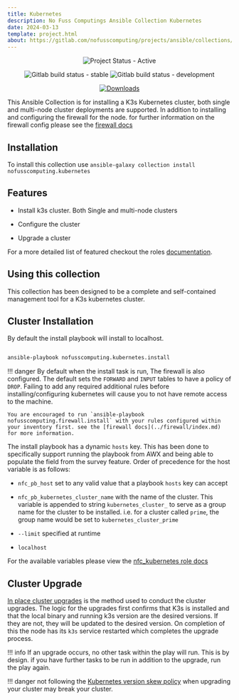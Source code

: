 ```yaml
---
title: Kubernetes
description: No Fuss Computings Ansible Collection Kubernetes
date: 2024-03-13
template: project.html
about: https://gitlab.com/nofusscomputing/projects/ansible/collections/kubernetes
---
```


<span style="text-align: center;">

![Project Status - Active](https://img.shields.io/badge/Project%20Status-Active-green?logo=gitlab&style=plastic)


![Gitlab build status - stable](https://img.shields.io/badge/dynamic/json?color=ff782e&label=Build&query=0.status&url=https%3A%2F%2Fgitlab.com%2Fapi%2Fv4%2Fprojects%2F51640029%2Fpipelines%3Fref%3Dmaster&logo=gitlab&style=plastic) ![Gitlab build status - development](https://img.shields.io/badge/dynamic/json?color=ff782e&label=Build&query=0.status&url=https%3A%2F%2Fgitlab.com%2Fapi%2Fv4%2Fprojects%2F51640029%2Fpipelines%3Fref%3Ddevelopment&logo=gitlab&style=plastic)


[![Downloads](https://img.shields.io/badge/dynamic/json?url=https%3A%2F%2Fgalaxy.ansible.com%2Fapi%2Fv3%2Fplugin%2Fansible%2Fcontent%2Fpublished%2Fcollections%2Findex%2Fnofusscomputing%2Fkubernetes%2F&query=%24.download_count&style=plastic&logo=ansible&logoColor=white&label=Galaxy%20Downloads&labelColor=black&color=cyan)](https://galaxy.ansible.com/ui/repo/published/nofusscomputing/kubernetes/)


</span>

This Ansible Collection is for installing a K3s Kubernetes cluster, both single and multi-node cluster deployments are supported. In addition to installing and configuring the firewall for the node. for further information on the firewall config please see the [firewall docs](../firewall/index.md)


## Installation

To install this collection use `ansible-galaxy collection install nofusscomputing.kubernetes`


## Features

- Install k3s cluster. Both Single and multi-node clusters

- Configure the cluster

- Upgrade a cluster

For a more detailed list of featured checkout the roles [documentation](roles/nfc_kubernetes/index.md).


## Using this collection

This collection has been designed to be a complete and self-contained management tool for a K3s kubernetes cluster.

## Cluster Installation

By default the install playbook will install to localhost.

``` bash

ansible-playbook nofusscomputing.kubernetes.install

```

!!! danger
    By default when the install task is run, The firewall is also configured. The default sets the `FORWARD` and `INPUT` tables to have a policy of `DROP`. Failing to add any required additional rules before installing/configuring kubernetes will cause you to not have remote access to the machine. 
    
    You are encouraged to run `ansible-playbook nofusscomputing.firewall.install` with your rules configured within your inventory first. see the [firewall docs](../firewall/index.md) for more information.

The install playbook has a dynamic `hosts` key. This has been done to specifically support running the playbook from AWX and being able to populate the field from the survey feature. Order of precedence for the host variable is as follows:

- `nfc_pb_host` set to any valid value that a playbook `hosts` key can accept

- `nfc_pb_kubernetes_cluster_name` with the name of the cluster. This variable is appended to string `kubernetes_cluster_` to serve as a group name for the cluster to be installed. i.e. for a cluster called `prime`, the group name would be set to `kubernetes_cluster_prime`

- `--limit` specified at runtime

- `localhost`

For the available variables please view the [nfc_kubernetes role docs](roles/nfc_kubernetes/index.md#default-variables)


## Cluster Upgrade

[In place cluster upgrades](https://docs.k3s.io/upgrades/manual#upgrade-k3s-using-the-binary) is the method used to conduct the cluster upgrades. The logic for the upgrades first confirms that K3s is installed and that the local binary and running k3s version are the desired versions. If they are not, they will be updated to the desired version. On completion of this the node has its `k3s` service restarted which completes the upgrade process.

!!! info
    If an upgrade occurs, no other task within the play will run. This is by design. if you have further tasks to be run in addition to the upgrade, run the play again.

!!! danger
    not following the [Kubernetes version skew policy](https://kubernetes.io/releases/version-skew-policy/) when upgrading your cluster may break your cluster.
